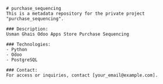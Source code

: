 
    # purchase_sequencing
    This is a metadata repository for the private project "purchase_sequencing".

    ### Description:
    Usman Ghais Odoo Apps Store Purchase Sequencing

    ### Technologies:
    - Python
    - Odoo
    - PostgreSQL

    ### Contact:
    For access or inquiries, contact [your_email@example.com].
    